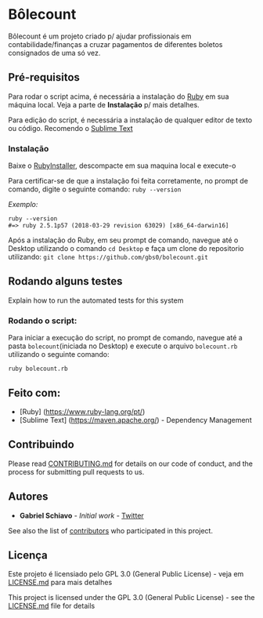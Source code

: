 # Bôlecount 

Bôlecount é um projeto criado p/ ajudar profissionais em contabilidade/finanças a cruzar pagamentos de diferentes boletos consignados de uma só vez. 

## Pré-requisitos

Para rodar o script acima, é necessária a instalação do [Ruby](https://www.ruby-lang.org/pt/) em sua máquina local.
Veja a parte de **Instalação** p/ mais detalhes.

Para edição do script, é necessária a instalação de qualquer editor de texto ou código. 
Recomendo o [Sublime Text](https://www.sublimetext.com/3)

### Instalação

Baixe o [RubyInstaller](https://rubyinstaller.org/), descompacte em sua maquina local e execute-o

Para certificar-se de que a instalação foi feita corretamente, no prompt de comando, digite o seguinte comando:
`ruby --version`

*Exemplo:*
```
ruby --version
#=> ruby 2.5.1p57 (2018-03-29 revision 63029) [x86_64-darwin16]
```

Após a instalação do Ruby, em seu prompt de comando, navegue até o Desktop utilizando o comando `cd Desktop` e faça um clone do repositorio utilizando:
`git clone https://github.com/gbs0/bolecount.git`

## Rodando alguns testes

Explain how to run the automated tests for this system

### **Rodando o script:**

Para iniciar a execução do script, no prompt de comando, navegue até a pasta `bolecount`(iniciada no Desktop) e execute o arquivo `bolecount.rb` utilizando o seguinte comando:

```
ruby bolecount.rb
```

## Feito com:

* [Ruby] (https://www.ruby-lang.org/pt/) 
* [Sublime Text] (https://maven.apache.org/) - Dependency Management

## Contribuindo

Please read [CONTRIBUTING.md](https://gist.github.com/PurpleBooth/b24679402957c63ec426) for details on our code of conduct, and the process for submitting pull requests to us.

## Autores

* **Gabriel Schiavo** - *Initial work* - [Twitter](https://twitter.com/gbs0s)

See also the list of [contributors](https://github.com/your/project/contributors) who participated in this project.

## Licença

Este projeto é licensiado pelo GPL 3.0 (General Public License) - veja em [LICENSE.md](LICENSE.md) para mais detalhes

This project is licensed under the GPL 3.0 (General Public License) - see the [LICENSE.md](LICENSE.md) file for details


